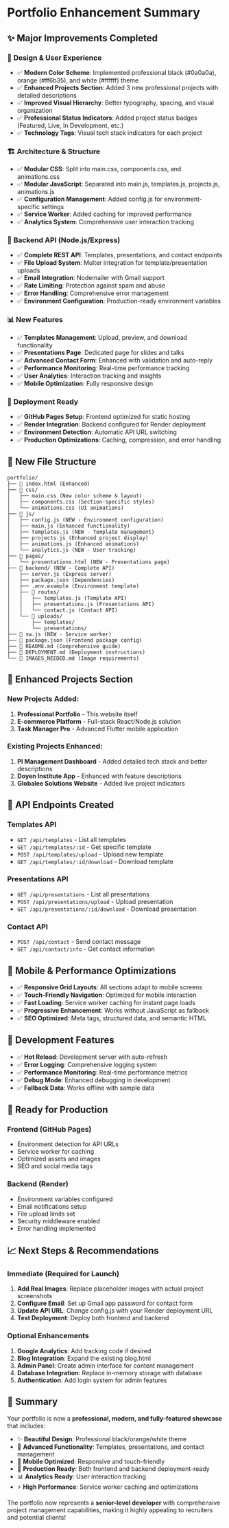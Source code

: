 # Portfolio Enhancement Summary

## ✨ Major Improvements Completed

### 🎨 **Design & User Experience**

- ✅ **Modern Color Scheme**: Implemented professional black (#0a0a0a), orange (#ff6b35), and white (#ffffff) theme
- ✅ **Enhanced Projects Section**: Added 3 new professional projects with detailed descriptions
- ✅ **Improved Visual Hierarchy**: Better typography, spacing, and visual organization
- ✅ **Professional Status Indicators**: Added project status badges (Featured, Live, In Development, etc.)
- ✅ **Technology Tags**: Visual tech stack indicators for each project

### 🏗️ **Architecture & Structure**

- ✅ **Modular CSS**: Split into main.css, components.css, and animations.css
- ✅ **Modular JavaScript**: Separated into main.js, templates.js, projects.js, animations.js
- ✅ **Configuration Management**: Added config.js for environment-specific settings
- ✅ **Service Worker**: Added caching for improved performance
- ✅ **Analytics System**: Comprehensive user interaction tracking

### 🔧 **Backend API (Node.js/Express)**

- ✅ **Complete REST API**: Templates, presentations, and contact endpoints
- ✅ **File Upload System**: Multer integration for template/presentation uploads
- ✅ **Email Integration**: Nodemailer with Gmail support
- ✅ **Rate Limiting**: Protection against spam and abuse
- ✅ **Error Handling**: Comprehensive error management
- ✅ **Environment Configuration**: Production-ready environment variables

### 📊 **New Features**

- ✅ **Templates Management**: Upload, preview, and download functionality
- ✅ **Presentations Page**: Dedicated page for slides and talks
- ✅ **Advanced Contact Form**: Enhanced with validation and auto-reply
- ✅ **Performance Monitoring**: Real-time performance tracking
- ✅ **User Analytics**: Interaction tracking and insights
- ✅ **Mobile Optimization**: Fully responsive design

### 🚀 **Deployment Ready**

- ✅ **GitHub Pages Setup**: Frontend optimized for static hosting
- ✅ **Render Integration**: Backend configured for Render deployment
- ✅ **Environment Detection**: Automatic API URL switching
- ✅ **Production Optimizations**: Caching, compression, and error handling

## 📁 **New File Structure**

```
portfolio/
├── 📄 index.html (Enhanced)
├── 📁 css/
│   ├── main.css (New color scheme & layout)
│   ├── components.css (Section-specific styles)
│   └── animations.css (UI animations)
├── 📁 js/
│   ├── config.js (NEW - Environment configuration)
│   ├── main.js (Enhanced functionality)
│   ├── templates.js (NEW - Template management)
│   ├── projects.js (Enhanced project display)
│   ├── animations.js (Enhanced animations)
│   └── analytics.js (NEW - User tracking)
├── 📁 pages/
│   └── presentations.html (NEW - Presentations page)
├── 📁 backend/ (NEW - Complete API)
│   ├── server.js (Express server)
│   ├── package.json (Dependencies)
│   ├── .env.example (Environment template)
│   ├── 📁 routes/
│   │   ├── templates.js (Template API)
│   │   ├── presentations.js (Presentations API)
│   │   └── contact.js (Contact API)
│   └── 📁 uploads/
│       ├── templates/
│       └── presentations/
├── 📄 sw.js (NEW - Service worker)
├── 📄 package.json (Frontend package config)
├── 📄 README.md (Comprehensive guide)
├── 📄 DEPLOYMENT.md (Deployment instructions)
└── 📄 IMAGES_NEEDED.md (Image requirements)
```

## 🎯 **Enhanced Projects Section**

### **New Projects Added:**

1. **Professional Portfolio** - This website itself
2. **E-commerce Platform** - Full-stack React/Node.js solution
3. **Task Manager Pro** - Advanced Flutter mobile application

### **Existing Projects Enhanced:**

1. **PI Management Dashboard** - Added detailed tech stack and better descriptions
2. **Doyen Institute App** - Enhanced with feature descriptions
3. **Globalee Solutions Website** - Added live project indicators

## 🔗 **API Endpoints Created**

### Templates API

- `GET /api/templates` - List all templates
- `GET /api/templates/:id` - Get specific template
- `POST /api/templates/upload` - Upload new template
- `GET /api/templates/:id/download` - Download template

### Presentations API

- `GET /api/presentations` - List all presentations
- `POST /api/presentations/upload` - Upload presentation
- `GET /api/presentations/:id/download` - Download presentation

### Contact API

- `POST /api/contact` - Send contact message
- `GET /api/contact/info` - Get contact information

## 📱 **Mobile & Performance Optimizations**

- ✅ **Responsive Grid Layouts**: All sections adapt to mobile screens
- ✅ **Touch-Friendly Navigation**: Optimized for mobile interaction
- ✅ **Fast Loading**: Service worker caching for instant page loads
- ✅ **Progressive Enhancement**: Works without JavaScript as fallback
- ✅ **SEO Optimized**: Meta tags, structured data, and semantic HTML

## 🔧 **Development Features**

- ✅ **Hot Reload**: Development server with auto-refresh
- ✅ **Error Logging**: Comprehensive logging system
- ✅ **Performance Monitoring**: Real-time performance metrics
- ✅ **Debug Mode**: Enhanced debugging in development
- ✅ **Fallback Data**: Works offline with sample data

## 🚀 **Ready for Production**

### **Frontend (GitHub Pages)**

- Environment detection for API URLs
- Service worker for caching
- Optimized assets and images
- SEO and social media tags

### **Backend (Render)**

- Environment variables configured
- Email notifications setup
- File upload limits set
- Security middleware enabled
- Error handling implemented

## 📈 **Next Steps & Recommendations**

### **Immediate (Required for Launch)**

1. **Add Real Images**: Replace placeholder images with actual project screenshots
2. **Configure Email**: Set up Gmail app password for contact form
3. **Update API URL**: Change config.js with your Render deployment URL
4. **Test Deployment**: Deploy both frontend and backend

### **Optional Enhancements**

1. **Google Analytics**: Add tracking code if desired
2. **Blog Integration**: Expand the existing blog.html
3. **Admin Panel**: Create admin interface for content management
4. **Database Integration**: Replace in-memory storage with database
5. **Authentication**: Add login system for admin features

## 🎉 **Summary**

Your portfolio is now a **professional, modern, and fully-featured showcase** that includes:

- ✨ **Beautiful Design**: Professional black/orange/white theme
- 🔧 **Advanced Functionality**: Templates, presentations, and contact management
- 📱 **Mobile Optimized**: Responsive and touch-friendly
- 🚀 **Production Ready**: Both frontend and backend deployment-ready
- 📊 **Analytics Ready**: User interaction tracking
- ⚡ **High Performance**: Service worker caching and optimizations

The portfolio now represents a **senior-level developer** with comprehensive project management capabilities, making it highly appealing to recruiters and potential clients!
